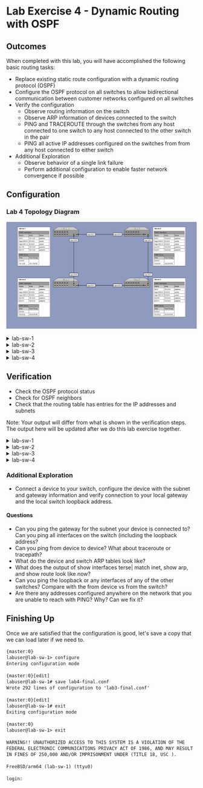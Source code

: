 # Lab Exercise 4 - Dynamic Routing with OSPF

## Outcomes

When completed with this lab, you will have accomplished the following basic routing tasks:
* Replace existing static route configuration with a dynamic routing protocol (OSPF)
* Configure the OSPF protocol on all switches to allow bidirectional communication between customer networks configured on all switches
* Verify the configuration
  * Observe routing information on the switch
  * Observe ARP information of devices connected to the switch
  * PING and TRACEROUTE through the switches from any host connected to one switch to any host connected to the other switch in the pair
  * PING all active IP addresses configured on the switches from from any host connected to either switch
* Additional Exploration
  * Observe behavior of a single link failure
  * Perform additional configuration to enable faster network convergence if possible

## Configuration

### Lab 4 Topology Diagram
![Topology Diagram](diagram/lab4-topology_min.svg)

<details><summary>lab-sw-1</summary>

#### lab-sw-1 Configuration

* Remove the static route configurations added in the previous exercices, preserving the interface configurations.
* Configure ospf area `0.0.0.0` and add interfaces `mge-0/2/0.0` and `mge-0/2/1.0` as active interfaces within the area.
* Configure ospf area `10.1.0.0` and add interfaces `lo0.0`, `irb.110` and `irb.111` as passive interfaces within the area.
* Configure route summarization within the `10.1.0.0` area for the network `10.1.0.0/16`

#### lab-sw-1 Configuration Steps

Note: The license warning can be ignored when issuing the `commit` commands. In a production environment, we would need to purchase a license in order to use the ospf dynamic routing protocol on this platform. The system will complain, but remain functional which is acceptible in a lab environment.
```
{master:0}
labuser@lab-sw-1> configure
Entering configuration mode

{master:0}[edit]
labuser@lab-sw-1# delete routing-options static

{master:0}[edit]
labuser@lab-sw-1# set protocols ospf area 0.0.0.0 interface mge-0/2/0.0

{master:0}[edit]
labuser@lab-sw-1# set protocols ospf area 0.0.0.0 interface mge-0/2/1.0

{master:0}[edit]
labuser@lab-sw-1# set protocols ospf area 10.1.0.0 interface lo0.0

{master:0}[edit]
labuser@lab-sw-1# set protocols ospf area 10.1.0.0 interface irb.110

{master:0}[edit]
labuser@lab-sw-1# set protocols ospf area 10.1.0.0 interface irb.111

{master:0}[edit]
labuser@lab-sw-1# set protocols ospf area 10.1.0.0 area-range 10.1.0.0/16

{master:0}[edit]
labuser@lab-sw-1# commit check
[edit protocols]
  'ospf'
    warning: One or more members of the VC require 'OSPF' license
configuration check succeeds

{master:0}[edit]
labuser@lab-sw-1# commit and-quit
[edit protocols]
  'ospf'
    warning: One or more members of the VC require 'OSPF' license
configuration check succeeds
commit complete
Exiting configuration mode

{master:0}
labuser@lab-sw-1>
```

</details>

<details><summary>lab-sw-2</summary>

#### lab-sw-2 Configuration

* Remove the static route configurations added in the previous exercices, preserving the interface configurations.
* Configure ospf area `0.0.0.0` and add interfaces `mge-0/2/0.0` and `mge-0/2/1.0` as active interfaces within the area.
* Configure ospf area `10.2.0.0` and add interfaces `lo0.0`, `irb.210` and `irb.211` as passive interfaces within the area.
* Configure route summarization within the `10.2.0.0` area for the network `10.2.0.0/16`

#### lab-sw-2 Configuration Steps

Note: The license warning can be ignored when issuing the `commit` commands. In a production environment, we would need to purchase a license in order to use the ospf dynamic routing protocol on this platform. The system will complain, but remain functional which is acceptible in a lab environment.
```
{master:0}
labuser@lab-sw-2> configure
Entering configuration mode

{master:0}[edit]
labuser@lab-sw-1# delete routing-options static

{master:0}[edit]
labuser@lab-sw-2# set protocols ospf area 0.0.0.0 interface mge-0/2/0.0

{master:0}[edit]
labuser@lab-sw-2# set protocols ospf area 0.0.0.0 interface mge-0/2/1.0

{master:0}[edit]
labuser@lab-sw-2# set protocols ospf area 10.2.0.0 interface lo0.0

{master:0}[edit]
labuser@lab-sw-2# set protocols ospf area 10.2.0.0 interface irb.210

{master:0}[edit]
labuser@lab-sw-2# set protocols ospf area 10.2.0.0 interface irb.211

{master:0}[edit]
labuser@lab-sw-2# set protocols ospf area 10.2.0.0 area-range 10.2.0.0/16

{master:0}[edit]
labuser@lab-sw-2# commit check
[edit protocols]
  'ospf'
    warning: One or more members of the VC require 'OSPF' license
configuration check succeeds

{master:0}[edit]
labuser@lab-sw-2# commit and-quit
[edit protocols]
  'ospf'
    warning: One or more members of the VC require 'OSPF' license
configuration check succeeds
commit complete
Exiting configuration mode

{master:0}
labuser@lab-sw-2>
```

</details>

<details><summary>lab-sw-3</summary>

#### lab-sw-3 Configuration

* Remove the static route configurations added in the previous exercices, preserving the interface configurations.
* Configure ospf area `0.0.0.0` and add interfaces `mge-0/2/0.0` and `mge-0/2/1.0` as active interfaces within the area.
* Configure ospf area `10.3.0.0` and add interfaces `lo0.0`, `irb.310` and `irb.311` as passive interfaces within the area.
* Configure route summarization within the `10.3.0.0` area for the network `10.3.0.0/16`

#### lab-sw-3 Configuration Steps

Note: The license warning can be ignored when issuing the `commit` commands. In a production environment, we would need to purchase a license in order to use the ospf dynamic routing protocol on this platform. The system will complain, but remain functional which is acceptible in a lab environment.
```
{master:0}
labuser@lab-sw-3> configure
Entering configuration mode

{master:0}[edit]
labuser@lab-sw-1# delete routing-options static

{master:0}[edit]
labuser@lab-sw-3# set protocols ospf area 0.0.0.0 interface mge-0/2/0.0

{master:0}[edit]
labuser@lab-sw-3# set protocols ospf area 0.0.0.0 interface mge-0/2/1.0

{master:0}[edit]
labuser@lab-sw-3# set protocols ospf area 10.3.0.0 interface lo0.0

{master:0}[edit]
labuser@lab-sw-3# set protocols ospf area 10.3.0.0 interface irb.310

{master:0}[edit]
labuser@lab-sw-3# set protocols ospf area 10.3.0.0 interface irb.311

{master:0}[edit]
labuser@lab-sw-3# set protocols ospf area 10.3.0.0 area-range 10.3.0.0/16

{master:0}[edit]
labuser@lab-sw-3# commit check
[edit protocols]
  'ospf'
    warning: One or more members of the VC require 'OSPF' license
configuration check succeeds

{master:0}[edit]
labuser@lab-sw-3# commit and-quit
[edit protocols]
  'ospf'
    warning: One or more members of the VC require 'OSPF' license
configuration check succeeds
commit complete
Exiting configuration mode

{master:0}
labuser@lab-sw-3>
```

</details>

<details><summary>lab-sw-4</summary>

#### lab-sw-4 Configuration

* Remove the static route configurations added in the previous exercices, preserving the interface configurations.
* Configure ospf area `0.0.0.0` and add interfaces `mge-0/2/0.0` and `mge-0/2/1.0` as active interfaces within the area.
* Configure ospf area `10.4.0.0` and add interfaces `lo0.0`, `irb.410` and `irb.411` as passive interfaces within the area.
* Configure route summarization within the `10.4.0.0` area for the network `10.4.0.0/16`

#### lab-sw-4 Configuration Steps

Note: The license warning can be ignored when issuing the `commit` commands. In a production environment, we would need to purchase a license in order to use the ospf dynamic routing protocol on this platform. The system will complain, but remain functional which is acceptible in a lab environment.
```
{master:0}
labuser@lab-sw-4> configure
Entering configuration mode

{master:0}[edit]
labuser@lab-sw-1# delete routing-options static

{master:0}[edit]
labuser@lab-sw-4# set protocols ospf area 0.0.0.0 interface mge-0/2/0.0

{master:0}[edit]
labuser@lab-sw-4# set protocols ospf area 0.0.0.0 interface mge-0/2/1.0

{master:0}[edit]
labuser@lab-sw-4# set protocols ospf area 10.4.0.0 interface lo0.0

{master:0}[edit]
labuser@lab-sw-4# set protocols ospf area 10.4.0.0 interface irb.410

{master:0}[edit]
labuser@lab-sw-4# set protocols ospf area 10.4.0.0 interface irb.411

{master:0}[edit]
labuser@lab-sw-4# set protocols ospf area 10.4.0.0 area-range 10.4.0.0/16

{master:0}[edit]
labuser@lab-sw-4# commit check
[edit protocols]
  'ospf'
    warning: One or more members of the VC require 'OSPF' license
configuration check succeeds

{master:0}[edit]
labuser@lab-sw-4# commit and-quit
[edit protocols]
  'ospf'
    warning: One or more members of the VC require 'OSPF' license
configuration check succeeds
commit complete
Exiting configuration mode

{master:0}
labuser@lab-sw-4>
```

</details>

## Verification

* Check the OSPF protocol status
* Check for OSPF neighbors
* Check that the routing table has entries for the IP addresses and subnets

Note: Your output will differ from what is shown in the verification steps. The output here will be updated after we do this lab exercise together.

<details><summary>lab-sw-1</summary>

### lab-sw-1 Verification

```
{master:0}
root@lab-sw-1> show ospf overview

Warning: License key missing; One or more members of the VC require 'OSPF' license

Instance: master
  Router ID: 10.1.0.1
  Route table index: 0
  Area border router
  LSA refresh time: 50 minutes
  Post Convergence Backup: Disabled
  Area: 0.0.0.0
    Stub type: Not Stub
    Authentication Type: None
    Area border routers: 0, AS boundary routers: 0
    Neighbors
      Up (in full state): 0
  Area: 10.1.0.0
    Stub type: Not Stub
    Authentication Type: None
    Area border routers: 0, AS boundary routers: 0
    Neighbors
      Up (in full state): 0
  Topology: default (ID 0)
    Prefix export count: 0
    Full SPF runs: 3
    SPF delay: 0.200000 sec, SPF holddown: 5 sec, SPF rapid runs: 3
    Backup SPF: Not Needed

{master:0}[edit]
root@lab-sw-1# run show ospf interface

Warning: License key missing; One or more members of the VC require 'OSPF' license

Interface           State   Area            DR ID           BDR ID          Nbrs
mge-0/1/0.0         DR      0.0.0.0         10.1.0.1        0.0.0.0            0
mge-0/1/1.0         DR      0.0.0.0         10.1.0.1        0.0.0.0            0
irb.110             Down    10.1.0.0        0.0.0.0         0.0.0.0            0
irb.111             Down    10.1.0.0        0.0.0.0         0.0.0.0            0
lo0.0               DR      10.1.0.0        10.1.0.1        0.0.0.0            0

{master:0}
root@lab-sw-1> show ospf neighbors
~~~ output omitted ~~~

{master:0}
root@lab-sw-1> show route protocol ospf terse
~~~ output omitted ~~~

{master:0}
root@lab-sw-1>
```

</details>

<details><summary>lab-sw-2</summary>

### lab-sw-2 Verification

```
{master:0}
root@lab-sw-2> show ospf overview

Warning: License key missing; One or more members of the VC require 'OSPF' license

Instance: master
  Router ID: 10.2.0.1
  Route table index: 0
  Area border router
  LSA refresh time: 50 minutes
  Post Convergence Backup: Disabled
  Area: 0.0.0.0
    Stub type: Not Stub
    Authentication Type: None
    Area border routers: 0, AS boundary routers: 0
    Neighbors
      Up (in full state): 0
  Area: 10.2.0.0
    Stub type: Not Stub
    Authentication Type: None
    Area border routers: 0, AS boundary routers: 0
    Neighbors
      Up (in full state): 0
  Topology: default (ID 0)
    Prefix export count: 0
    Full SPF runs: 3
    SPF delay: 0.200000 sec, SPF holddown: 5 sec, SPF rapid runs: 3
    Backup SPF: Not Needed

{master:0}[edit]
root@lab-sw-2# run show ospf interface

Warning: License key missing; One or more members of the VC require 'OSPF' license

Interface           State   Area            DR ID           BDR ID          Nbrs
mge-0/1/0.0         DR      0.0.0.0         10.2.0.1        0.0.0.0            0
mge-0/1/1.0         DR      0.0.0.0         10.2.0.1        0.0.0.0            0
irb.110             Down    10.2.0.0        0.0.0.0         0.0.0.0            0
irb.111             Down    10.2.0.0        0.0.0.0         0.0.0.0            0
lo0.0               DR      10.2.0.0        10.2.0.1        0.0.0.0            0

{master:0}
root@lab-sw-2> show ospf neighbors
~~~ output omitted ~~~

{master:0}
root@lab-sw-2> show route protocol ospf terse
~~~ output omitted ~~~

{master:0}
root@lab-sw-2>
```

</details>

<details><summary>lab-sw-3</summary>

### lab-sw-3 Verification

```
{master:0}
root@lab-sw-3> show ospf overview

Warning: License key missing; One or more members of the VC require 'OSPF' license

Instance: master
  Router ID: 10.3.0.1
  Route table index: 0
  Area border router
  LSA refresh time: 50 minutes
  Post Convergence Backup: Disabled
  Area: 0.0.0.0
    Stub type: Not Stub
    Authentication Type: None
    Area border routers: 0, AS boundary routers: 0
    Neighbors
      Up (in full state): 0
  Area: 10.3.0.0
    Stub type: Not Stub
    Authentication Type: None
    Area border routers: 0, AS boundary routers: 0
    Neighbors
      Up (in full state): 0
  Topology: default (ID 0)
    Prefix export count: 0
    Full SPF runs: 3
    SPF delay: 0.200000 sec, SPF holddown: 5 sec, SPF rapid runs: 3
    Backup SPF: Not Needed

{master:0}[edit]
root@lab-sw-3# run show ospf interface

Warning: License key missing; One or more members of the VC require 'OSPF' license

Interface           State   Area            DR ID           BDR ID          Nbrs
mge-0/1/0.0         DR      0.0.0.0         10.3.0.1        0.0.0.0            0
mge-0/1/1.0         DR      0.0.0.0         10.3.0.1        0.0.0.0            0
irb.110             Down    10.3.0.0        0.0.0.0         0.0.0.0            0
irb.111             Down    10.3.0.0        0.0.0.0         0.0.0.0            0
lo0.0               DR      10.3.0.0        10.3.0.1        0.0.0.0            0

{master:0}
root@lab-sw-3> show ospf neighbors
~~~ output omitted ~~~

{master:0}
root@lab-sw-3> show route protocol ospf terse
~~~ output omitted ~~~

{master:0}
root@lab-sw-3>
```

</details>

<details><summary>lab-sw-4</summary>

### lab-sw-4 Verification

```
{master:0}
root@lab-sw-4> show ospf overview

Warning: License key missing; One or more members of the VC require 'OSPF' license

Instance: master
  Router ID: 10.4.0.1
  Route table index: 0
  Area border router
  LSA refresh time: 50 minutes
  Post Convergence Backup: Disabled
  Area: 0.0.0.0
    Stub type: Not Stub
    Authentication Type: None
    Area border routers: 0, AS boundary routers: 0
    Neighbors
      Up (in full state): 0
  Area: 10.4.0.0
    Stub type: Not Stub
    Authentication Type: None
    Area border routers: 0, AS boundary routers: 0
    Neighbors
      Up (in full state): 0
  Topology: default (ID 0)
    Prefix export count: 0
    Full SPF runs: 3
    SPF delay: 0.200000 sec, SPF holddown: 5 sec, SPF rapid runs: 3
    Backup SPF: Not Needed

{master:0}[edit]
root@lab-sw-4# run show ospf interface

Warning: License key missing; One or more members of the VC require 'OSPF' license

Interface           State   Area            DR ID           BDR ID          Nbrs
mge-0/1/0.0         DR      0.0.0.0         10.4.0.1        0.0.0.0            0
mge-0/1/1.0         DR      0.0.0.0         10.4.0.1        0.0.0.0            0
irb.110             Down    10.4.0.0        0.0.0.0         0.0.0.0            0
irb.111             Down    10.4.0.0        0.0.0.0         0.0.0.0            0
lo0.0               DR      10.4.0.0        10.4.0.1        0.0.0.0            0

{master:0}
root@lab-sw-4> show ospf neighbors
~~~ output omitted ~~~

{master:0}
root@lab-sw-4> show route protocol ospf terse
~~~ output omitted ~~~

{master:0}
root@lab-sw-4>
```

</details>

### Additional Exploration

* Connect a device to your switch, configure the device with the subnet and gateway information and verify connection to your local gateway and the local switch loopback address.

#### Questions

* Can you ping the gateway for the subnet your device is connected to? Can you ping all interfaces on the switch (including the loopback address?
* Can you ping from device to device? What about traceroute or tracepath?
* What do the device and switch ARP tables look like?
* What does the output of show interfaces terse| match inet, show arp, and show route look like now?
* Can you ping the loopback or any interfaces of any of the other switches? Compare with the from device vs from the switch?
* Are there any addresses configured anywhere on the network that you are unable to reach with PING? Why? Can we fix it?

## Finishing Up

Once we are satisfied that the configuration is good, let's save a copy that we can load later if we need to.

```
{master:0}
labuser@lab-sw-1> configure
Entering configuration mode

{master:0}[edit]
labuser@lab-sw-1# save lab4-final.conf
Wrote 292 lines of configuration to 'lab3-final.conf'

{master:0}[edit]
labuser@lab-sw-1# exit
Exiting configuration mode

{master:0}
labuser@lab-sw-1> exit

WARNING!! UNAUTHORIZED ACCESS TO THIS SYSTEM IS A VIOLATION OF THE FEDERAL ELECTRONIC COMMUNICATIONS PRIVACY ACT OF 1986, AND MAY RESULT IN FINES OF 250,000 AND/OR IMPRISONMENT UNDER (TITLE 18, USC ).

FreeBSD/arm64 (lab-sw-1) (ttyu0)

login:
```

